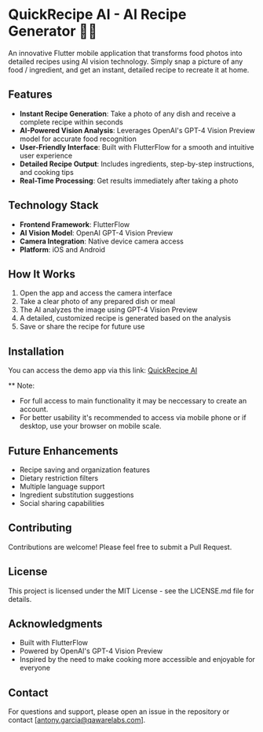 # QuickRecipe AI - AI Recipe Generator 🍳📸

An innovative Flutter mobile application that transforms food photos into detailed recipes using AI vision technology. Simply snap a picture of any food / ingredient, and get an instant, detailed recipe to recreate it at home.

## Features

- **Instant Recipe Generation**: Take a photo of any dish and receive a complete recipe within seconds
- **AI-Powered Vision Analysis**: Leverages OpenAI's GPT-4 Vision Preview model for accurate food recognition
- **User-Friendly Interface**: Built with FlutterFlow for a smooth and intuitive user experience
- **Detailed Recipe Output**: Includes ingredients, step-by-step instructions, and cooking tips
- **Real-Time Processing**: Get results immediately after taking a photo

## Technology Stack

- **Frontend Framework**: FlutterFlow
- **AI Vision Model**: OpenAI GPT-4 Vision Preview
- **Camera Integration**: Native device camera access
- **Platform**: iOS and Android

## How It Works

1. Open the app and access the camera interface
2. Take a clear photo of any prepared dish or meal
3. The AI analyzes the image using GPT-4 Vision Preview
4. A detailed, customized recipe is generated based on the analysis
5. Save or share the recipe for future use

## Installation

You can access the demo app via this link: [QuickRecipe AI](https://quick-recipe-a-i-oc02bb.flutterflow.app/)

** Note: 
* For full access to main functionality it may be neccessary to create an account.
* For better usability it's recommended to access via mobile phone or if desktop, use your browser on mobile scale.
  
## Future Enhancements

- Recipe saving and organization features
- Dietary restriction filters
- Multiple language support
- Ingredient substitution suggestions
- Social sharing capabilities

## Contributing

Contributions are welcome! Please feel free to submit a Pull Request.

## License

This project is licensed under the MIT License - see the LICENSE.md file for details.

## Acknowledgments

- Built with FlutterFlow
- Powered by OpenAI's GPT-4 Vision Preview
- Inspired by the need to make cooking more accessible and enjoyable for everyone

## Contact

For questions and support, please open an issue in the repository or contact [antony.garcia@qawarelabs.com].

